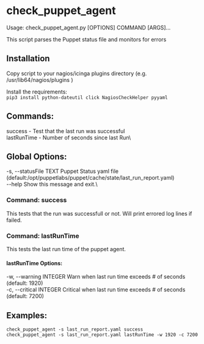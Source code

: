 # check_puppet_agent
Usage: check_puppet_agent.py [OPTIONS] COMMAND [ARGS]...

This script parses the Puppet status file and monitors for errors

## Installation
Copy script to your nagios/icinga plugins directory (e.g. /usr/lib64/nagios/plugins )

Install the requirements:\
`pip3 install python-dateutil click NagiosCheckHelper pyyaml`

## Commands:
success     - Test that the last run was successful\
lastRunTime - Number of seconds since last Run\

## Global Options:
  -s, --statusFile TEXT  Puppet Status yaml file (default:/opt/puppetlabs/puppet/cache/state/last_run_report.yaml)\
  --help                 Show this message and exit.\

### Command: success
This tests that the run was successfull or not. Will print errored log lines if failed.

### Command: lastRunTime
This tests the last run time of the puppet agent.

#### lastRunTime Options:
-w, --warning INTEGER   Warn when last run time exceeds # of seconds (default: 1920)\
-c, --critical INTEGER  Critical when last run time exceeds # of seconds (default: 7200)


## Examples:
```
check_puppet_agent -s last_run_report.yaml success
check_puppet_agent -s last_run_report.yaml lastRunTime -w 1920 -c 7200
```
 
